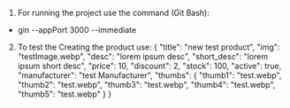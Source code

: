 1. For running the project use the command (Git Bash):
 - gin --appPort 3000 --immediate


2. To test the Creating the product use:
{
  "title": "new test product",
  "img": "testImage.webp",
  "desc": "lorem ipsum desc",
  "short_desc": "lorem ipsum short desc",
  "price": 10,
  "discount": 2,
  "stock": 100,
  "active": true,
  "manufacturer": "test Manufacturer",
  "thumbs": {
    "thumb1": "test.webp",
    "thumb2": "test.webp",
    "thumb3": "test.webp",
    "thumb4": "test.webp",
    "thumb5": "test.webp"
  }
}